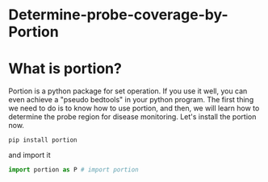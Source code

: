 # Determine-probe-coverage-by-Portion
# What is portion?
Portion is a python package for set operation. If you use it well, you can even achieve a "pseudo bedtools" in your python program.
The first thing we need to do is to know how to use portion, and then, we will learn how to determine the probe region for disease monitoring.
Let's install the portion now.
```
pip install portion
```
and import it
```python
import portion as P # import portion
```
